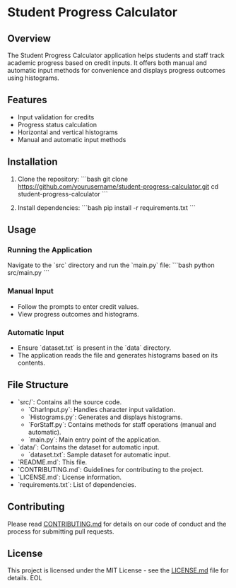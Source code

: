 # Student Progress Calculator

## Overview
The Student Progress Calculator application helps students and staff track academic progress based on credit inputs. It offers both manual and automatic input methods for convenience and displays progress outcomes using histograms.

## Features
- Input validation for credits
- Progress status calculation
- Horizontal and vertical histograms
- Manual and automatic input methods

## Installation
1. Clone the repository:
   \`\`\`bash
   git clone https://github.com/yourusername/student-progress-calculator.git
   cd student-progress-calculator
   \`\`\`

2. Install dependencies:
   \`\`\`bash
   pip install -r requirements.txt
   \`\`\`

## Usage
### Running the Application
Navigate to the \`src\` directory and run the \`main.py\` file:
\`\`\`bash
python src/main.py
\`\`\`

### Manual Input
- Follow the prompts to enter credit values.
- View progress outcomes and histograms.

### Automatic Input
- Ensure \`dataset.txt\` is present in the \`data\` directory.
- The application reads the file and generates histograms based on its contents.

## File Structure
- \`src/\`: Contains all the source code.
  - \`CharInput.py\`: Handles character input validation.
  - \`Histograms.py\`: Generates and displays histograms.
  - \`ForStaff.py\`: Contains methods for staff operations (manual and automatic).
  - \`main.py\`: Main entry point of the application.
- \`data/\`: Contains the dataset for automatic input.
  - \`dataset.txt\`: Sample dataset for automatic input.
- \`README.md\`: This file.
- \`CONTRIBUTING.md\`: Guidelines for contributing to the project.
- \`LICENSE.md\`: License information.
- \`requirements.txt\`: List of dependencies.

## Contributing
Please read [CONTRIBUTING.md](CONTRIBUTING.md) for details on our code of conduct and the process for submitting pull requests.

## License
This project is licensed under the MIT License - see the [LICENSE.md](LICENSE.md) file for details.
EOL
